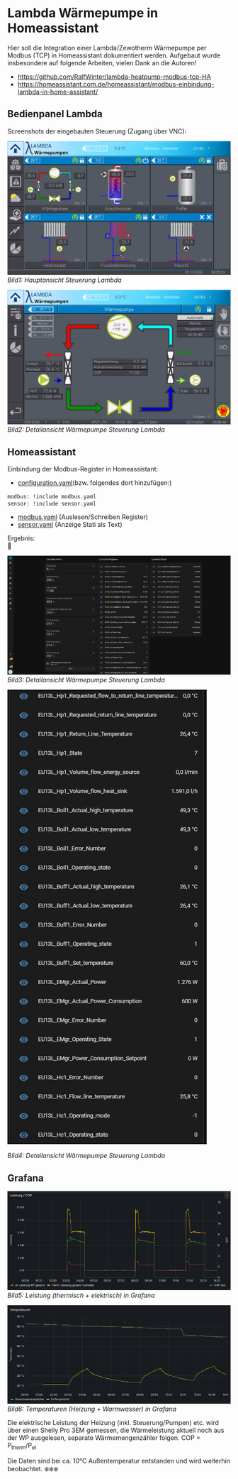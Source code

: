 # Lambda Wärmepumpe in Homeassistant #

Hier soll die Integration einer Lambda/Zewotherm Wärmepumpe per Modbus (TCP) in Homeassistant dokumentiert werden. 
Aufgebaut wurde insbesondere auf folgende Arbeiten, vielen Dank an die Autoren!
 - <https://github.com/RalfWinter/lambda-heatpump-modbus-tcp-HA>
 - <https://homeassistant.com.de/homeassistant/modbus-einbindung-lambda-in-home-assistant/>


## Bedienpanel Lambda ##

Screenshots der eingebauten Steuerung (Zugang über VNC):

![Steuerung Lambda](/screenshots/lambda_main.png)
*Bild1: Hauptansicht Steuerung Lambda*


![Steuerung Lambda Detail](/screenshots/lambda_hp.png)
*Bild2: Detailansicht Wärmepumpe Steuerung Lambda*


## Homeassistant ##

Einbindung der Modbus-Register in Homeassistant:
- [configuration.yaml](/configuration.yaml)(bzw. folgendes dort hinzufügen:)
```
modbus: !include modbus.yaml
sensor: !include sensor.yaml
```
- [modbus.yaml](/modbus.yaml) (Auslesen/Schreiben Register)
- [sensor.yaml](/sensor.yaml) (Anzeige Stati als Text)  
  

Ergebnis:  
 :partying_face:  

![Homeassistant Lambda](/screenshots/HA-lambda.png)  
*Bild3: Detailansicht Wärmepumpe Steuerung Lambda*  

![Homeassistant Lambda Detail](/screenshots/HA-lambda-detail.png)

*Bild4: Detailansicht Wärmepumpe Steuerung Lambda*

## Grafana ##

![Grafana Leistungen](/screenshots/grafana-power.png)  
*Bild5: Leistung (thermisch + elektrisch) in Grafana*



![Grafana Temperaturen](/screenshots/grafana-temp.png)  
*Bild6: Temperaturen (Heizung + Warmwasser) in Grafana*  


Die elektrische Leistung der Heizung (inkl. Steuerung/Pumpen) etc. wird über einen Shelly Pro 3EM gemessen, die Wärmeleistung aktuell noch aus der WP ausgelesen, separate Wärmemengenzähler folgen. 
COP = P<sub>therm</sub>/P<sub>el</sub>

Die Daten sind bei ca. 10°C Außentemperatur entstanden und wird weiterhin beobachtet.
❄️❄️❄️
